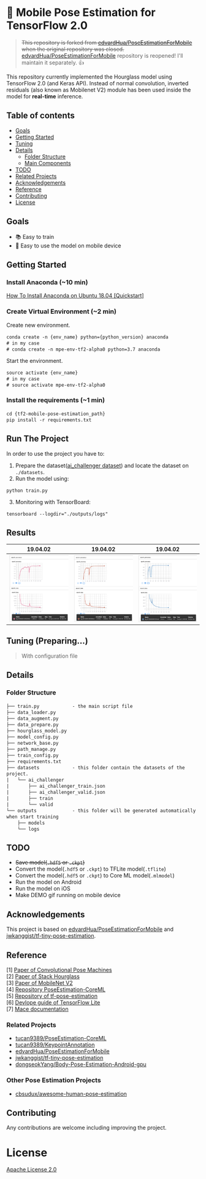 # 💃 Mobile Pose Estimation for TensorFlow 2.0
> ~~This repository is forked from [edvardHua/PoseEstimationForMobile](https://github.com/edvardHua/PoseEstimationForMobile) when the original repository was closed.~~ <br>[edvardHua/PoseEstimationForMobile](https://github.com/edvardHua/PoseEstimationForMobile) repository is reopened! I'll maintain it separately. 👍


This repository currently implemented the Hourglass model using TensorFlow 2.0 (and Keras API). Instead of normal convolution, inverted residuals (also known as Mobilenet V2) module has been used inside the model for **real-time** inference.

## Table of contents

- [Goals](#goals)
- [Getting Started](#getting-started)
- [Tuning](#tuning)
- [Details](#details)
    - [Folder Structure](#folder-structure)
    - [Main Components](#main-components)
- [TODO](#todo)
- [Related Projects](#related-projects)
- [Acknowledgements](#acknowledgements)
- [Reference](#reference)
- [Contributing](#contributing)
- [License](#license)

## Goals

- 📚 Easy to train
- 🏃‍ Easy to use the model on mobile device

## Getting Started

### Install Anaconda (~10 min)

[How To Install Anaconda on Ubuntu 18.04 [Quickstart]](https://www.digitalocean.com/community/tutorials/how-to-install-anaconda-on-ubuntu-18-04-quickstart)

### Create Virtual Environment (~2 min)

Create new environment.
```shell
conda create -n {env_name} python={python_version} anaconda
# in my case
# conda create -n mpe-env-tf2-alpha0 python=3.7 anaconda
```

Start the environment.
```shell
source activate {env_name}
# in my case
# source activate mpe-env-tf2-alpha0
```

### Install the requirements (~1 min)
```shell
cd {tf2-mobile-pose-estimation_path}
pip install -r requirements.txt
```

## Run The Project

In order to use the project you have to:
1. Prepare the dataset([ai_challenger dataset](https://drive.google.com/open?id=1zahjQWhuKIYWRRI2ZlHzn65Ug_jIiC4l)) and locate the dataset on `./datasets`.
2. Run the model using:
```shell
python train.py
```
3. Monitoring with TensorBoard:
```shell
tensorboard --logdir="./outputs/logs"
```

## Results

| 19.04.02 | 19.04.02 | 19.04.02 |
| :------: | :------: | :------: |
| ![tensorboard-1-190403](resources/tensorboard-1-190403.png) | ![tensorboard-2-190403](resources/tensorboard-2-190403.png) | ![tensorboard-3-190403](resources/tensorboard-3-190403.png) |

## Tuning (Preparing...)

> With configuration file

## Details

### Folder Structure

```
├── train.py            - the main script file
├── data_loader.py      
├── data_augment.py     
├── data_prepare.py     
├── hourglass_model.py  
├── model_config.py     
├── network_base.py     
├── path_manage.py      
├── train_config.py     
├── requirements.txt    
├── datasets            - this folder contain the datasets of the project.
|   └── ai_challenger
|       ├── ai_challenger_train.json
|       ├── ai_challenger_valid.json
|       ├── train
|       └── valid
└── outputs             - this folder will be generated automatically when start training
    ├── models
    └── logs
```

## TODO

- ~~Save model(`.hdf5` or `.ckpt`)~~
- Convert the model(`.hdf5` or `.ckpt`) to TFLite model(`.tflite`)
- Convert the model(`.hdf5` or `.ckpt`) to Core ML model(`.mlmodel`)
- Run the model on Android
- Run the model on iOS
- Make DEMO gif running on mobile device

## Acknowledgements
This project is based on [edvardHua/PoseEstimationForMobile](https://github.com/edvardHua/PoseEstimationForMobile) and [jwkanggist/tf-tiny-pose-estimation](https://github.com/jwkanggist/tf-tiny-pose-estimation).

## Reference

[1] [Paper of Convolutional Pose Machines](https://arxiv.org/abs/1602.00134) <br/>
[2] [Paper of Stack Hourglass](https://arxiv.org/abs/1603.06937) <br/>
[3] [Paper of MobileNet V2](https://arxiv.org/pdf/1801.04381.pdf) <br/>
[4] [Repository PoseEstimation-CoreML](https://github.com/tucan9389/PoseEstimation-CoreML) <br/>
[5] [Repository of tf-pose-estimation](https://github.com/ildoonet/tf-pose-estimation) <br>
[6] [Devlope guide of TensorFlow Lite](https://github.com/tensorflow/tensorflow/tree/master/tensorflow/docs_src/mobile/tflite) <br/>
[7] [Mace documentation](https://mace.readthedocs.io)

### Related Projects
- [tucan9389/PoseEstimation-CoreML](https://github.com/tucan9389/PoseEstimation-CoreML)
- [tucan9389/KeypointAnnotation](https://github.com/tucan9389/KeypointAnnotation)
- [edvardHua/PoseEstimationForMobile](https://github.com/edvardHua/PoseEstimationForMobile)
- [jwkanggist/tf-tiny-pose-estimation](https://github.com/jwkanggist/tf-tiny-pose-estimatio)
- [dongseokYang/Body-Pose-Estimation-Android-gpu](https://github.com/dongseokYang/Body-Pose-Estimation-Android-gpu)

### Other Pose Estimation Projects

- [cbsudux/awesome-human-pose-estimation](https://github.com/cbsudux/awesome-human-pose-estimation)

## Contributing
Any contributions are welcome including improving the project.

# License

[Apache License 2.0](LICENSE)
